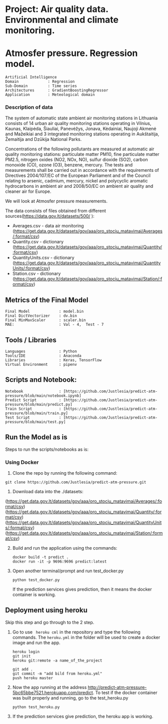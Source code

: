 # Project:  Air quality data. Environmental and climate monitoring.
# Atmosfer pressure. Regression model.
``` 
Artificial Intelligence  
Domain             : Regression
Sub-Domain         : Time series 
Architectures      : GradientBoostingRegressor
Application        : Meteological domain
```

### Description of data

The system of automatic state ambient air monitoring stations in Lithuania consists of 14 urban air quality monitoring stations operating in Vilnius, Kaunas, Klaipėda, Šiauliai, Panevėžys, Jonava, Kėdainiai, Naujoji Akmenė and Mažeikiai and 3 integrated monitoring stations operating in Aukštaitija, Žemaitija and Dzūkija National Parks.

Concentrations of the following pollutants are measured at automatic air quality monitoring stations: particulate matter PM10, fine particulate matter PM2.5, nitrogen oxides (NO2, NOx, NO), sulfur dioxide (SO2), carbon monoxide (CO), ozone (O3), benzene, mercury.
The tests and measurements shall be carried out in accordance with the requirements of Directives 2004/107/EC of the European Parliament and of the Council relating to arsenic, cadmium, mercury, nickel and polycyclic aromatic hydrocarbons in ambient air and 2008/50/EC on ambient air quality and cleaner air for Europe.

We will look at Atmosfer pressure measurements.

The data consists of files obtained from different sources(https://data.gov.lt/datasets/500/ ):

* Averages.csv - data air monitoring (https://get.data.gov.lt/datasets/gov/aaa/oro_stociu_matavimai/Averages/:format/csv)
* Quantity.csv - dictionary (https://get.data.gov.lt/datasets/gov/aaa/oro_stociu_matavimai/Quantity/:format/csv)
* QuantityUnits.csv - dictionary (https://get.data.gov.lt/datasets/gov/aaa/oro_stociu_matavimai/QuantityUnits/:format/csv)
* Station.csv - dictionary (https://get.data.gov.lt/datasets/gov/aaa/oro_stociu_matavimai/Station/:format/csv)

## Metrics of the Final Model
```
Final Model             : model.bin
Final DictVectorizer    : dv.bin
Final MinMaxScaler      : scaler.bin
MAE:                    : Val - 4,  Test - 7 
``` 
## Tools / Libraries
```
Languages               : Python
Tools/IDE               : Anaconda
Libraries               : Keras, TensorFlow
Virtual Environment     : pipenv
```

## Scripts and Notebook:
```
Notebook                : [https://github.com/Justlesia/predict-atm-pressure/blob/main/notebook.ipynb]
Predict Script          : [https://github.com/Justlesia/predict-atm-pressure/blob/main/predict.py]
Train Script            : [https://github.com/Justlesia/predict-atm-pressure/blob/main/train.py]
Test Script             : [https://github.com/Justlesia/predict-atm-pressure/blob/main/test.py]

```

## Run the Model as is  
Steps to run the scripts/notebooks as is:

### Using Docker 
 
   1. Clone the repo by running the following command:
   ```
   git clone https://github.com/Justlesia/predict-atm-pressure.git
   ```
   
   1. Download data into the ./datasets:

   (https://get.data.gov.lt/datasets/gov/aaa/oro_stociu_matavimai/Averages/:format/csv)
   (https://get.data.gov.lt/datasets/gov/aaa/oro_stociu_matavimai/Quantity/:format/csv)
   (https://get.data.gov.lt/datasets/gov/aaa/oro_stociu_matavimai/QuantityUnits/:format/csv)
   (https://get.data.gov.lt/datasets/gov/aaa/oro_stociu_matavimai/Station/:format/csv)
      
   2. Build and run the application using the commands:
      ```
      docker build -t predict . 
      docker run -it -p 9696:9696 predict:latest 
      ```
      
   3. Open another terminal/prompt and run test_docker.py  
      ``` 
      python test_docker.py
      ```
      If the prediction services gives prediction, then it means the docker container is working.
      
## Deployment using heroku

   Skip this step and go through to the 2 step.
   1. Go to use `` heroku cml`` in the repository and type the following commands. The `heroku.yml` in the folder will be used to create a docker image and run the app.
      ```
      heroku login
      git init
      heroku git:remote -a name_of_the_project

      git add .
      git commit -m "add bild from heroku.yml"
      push heroku master
      ```
     
   2. Now the app running at the address http://predict-atm-pressure-5bc65bbe7521.herokuapp.com/predict.
      To test if the docker container was built properly and running, go to the test_heroku.py 
      ```
      python test_heroku.py
      ```
   4. If the prediction services give prediction, the heroku app is working.

   
   
